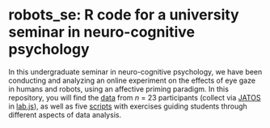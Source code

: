 # robots_se: R code for a university seminar in neuro-cognitive psychology

In this undergraduate seminar in neuro-cognitive psychology, we have been conducting and analyzing an online experiment on the effects of eye gaze in humans and robots, using an affective priming paradigm. In this repository, you will find the [data](data) from *n* = 23 participants (collect via [JATOS](https://www.jatos.org) in [lab.js](https://lab.js.org)), as well as five [scripts](scripts) with exercises guiding students through different aspects of data analysis.
